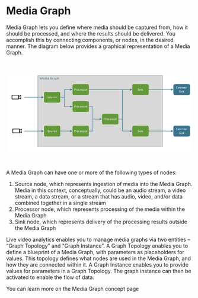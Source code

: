 # Media Graph

Media Graph lets you define where media should be captured from, how it should be processed, and where the results should be delivered. You accomplish this by connecting components, or nodes, in the desired manner. The diagram below provides a graphical representation of a Media Graph. 

<br>
<p align="center">
  <img src="./images/media-graph.png" title="Media Graph"/>
</p>
<br>

A Media Graph can have one or more of the following types of nodes:

1. Source node, which represents ingestion of media into the Media Graph. Media in this context, conceptually, could be an audio stream, a video stream, a data stream, or a stream that has audio, video, and/or data combined together in a single stream
2. Processor node, which represents processing of the media within the Media Graph
3. Sink node, which represents delivery of the processing results outside the Media Graph

Live video analytics enables you to manage media graphs via two entities – “Graph Topology” and “Graph Instance”. A Graph Topology enables you to define a blueprint of a Media Graph, with parameters as placeholders for values. This topology defines what nodes are used in the Media Graph, and how they are connected within it. A Graph Instance enables you to provide values for parameters in a Graph Topology. The graph instance can then be activated to enable the flow of data.

You can learn more on the Media Graph concept page

